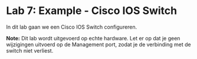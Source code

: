 # Lab 7: Example - Cisco IOS Switch
In dit lab gaan we een Cisco IOS Switch configureren.

**Note:** Dit lab wordt uitgevoerd op echte hardware. Let er op dat je geen wijzigingen uitvoerd op de Management port, zodat je de verbinding met de switch niet verliest. 
